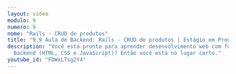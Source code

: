 ```yaml
---
layout: video
modulo: 9
numero: 9
nome: "Rails - CRUD de produtos"
title: "9.9 Aula de Backend: Rails - CRUD de produtos | Estágio em Programação"
description: "Você está pronto para aprender desenvolvimento web com foco em
  Backend (HTML, CSS e JavaScript)? Então você está no lugar certo."
youtube_id: "FDWxLTsg2Y4"
---
```

